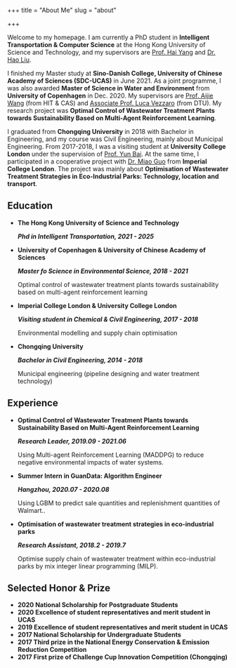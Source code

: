 +++
title = "About Me"
slug = "about"

+++

Welcome to my homepage. I am currently a PhD student in **Intelligent Transportation & Computer Science** at the Hong Kong University of Science and Technology, and my supervisors are [Prof. Hai Yang](https://cehyang.people.ust.hk/) and [Dr. Hao Liu](https://raymondhliu.github.io/). 

I finished my Master study at **Sino-Danish College, University of Chinese Academy of Sciences (SDC-UCAS)** in June 2021. As a joint programme, I was also awarded **Master of Science in Water and Environment** from **University of Copenhagen** in Dec. 2020. My supervisors are [Prof. Aijie Wang](http://homepage.hit.edu.cn/wangaijie) (from HIT & CAS) and [Associate Prof. Luca Vezzaro](https://orbit.dtu.dk/en/persons/luca-vezzaro) (from DTU). My research project was **Optimal Control of Wastewater Treatment Plants towards Sustainability Based on Multi-Agent Reinforcement Learning**. 

I graduated from **Chongqing University** in 2018 with Bachelor in Engineering, and my course was Civil Engineering, mainly about Municipal Engineering. From 2017-2018, I was a visiting student at **University College London** under the supervision of [Prof. Yun Bai](https://www.ucl.ac.uk/civil-environmental-geomatic-engineering/people/dr-yun-bai). At the same time, I participated in a cooperative project with [Dr. Miao Guo](https://www.imperial.ac.uk/people/miao.guo) from **Imperial College London**. The project was mainly about **Optimisation of Wastewater Treatment Strategies in Eco-Industrial Parks: Technology, location and transport**.

## Education

- **The Hong Kong University of Science and Technology**

  ***Phd in Intelligent Transportation, 2021 - 2025***

- **University of Copenhagen & University of Chinese Academy of Sciences**

  ***Master fo Science in Environmental Science, 2018 - 2021***

  Optimal control of wastewater treatment plants towards sustainability based on multi-agent reinforcement learning

- **Imperial College London & University College London**

  ***Visiting student in Chemical & Civil Engineering, 2017 - 2018***

  Environmental modelling and supply chain optimisation

- **Chongqing University**

  ***Bachelor in Civil Engineering, 2014 - 2018***

  Municipal engineering (pipeline designing and water treatment technology)

## Experience

- **Optimal Control of Wastewater Treatment Plants towards Sustainability Based on Multi-Agent Reinforcement Learning**

  ***Research Leader, 2019.09 - 2021.06***

  Using Multi-agent Reinforcement Learning (MADDPG) to reduce negative environmental impacts of water systems.

- **Summer Intern in GuanData: Algorithm Engineer**

  ***Hangzhou, 2020.07 - 2020.08***

  Using LGBM to predict sale quantities and replenishment quantities of Walmart..

- **Optimisation of wastewater treatment strategies in eco-industrial parks**

  ***Research Assistant, 2018.2 - 2019.7***

  Optimise supply chain of wastewater treatment within eco-industrial parks by mix integer linear programming (MILP).

## Selected Honor & Prize

- **2020 National Scholarship for Postgraduate Students**
- **2020 Excellence of student representatives and merit student in UCAS**
- **2019 Excellence of student representatives and merit student in UCAS**
- **2017 National Scholarship for Undergraduate Students**
- **2017 Third prize in the National Energy Conservation & Emission Reduction Competition**
- **2017 First prize of Challenge Cup Innovation Competition (Chongqing)**

